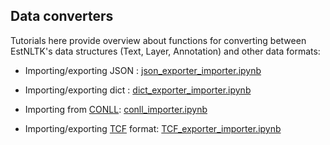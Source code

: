 ## Data converters

Tutorials here provide overview about functions for converting between EstNLTK's data structures (Text, Layer, Annotation) and other data formats: 

* Importing/exporting JSON : [json_exporter_importer.ipynb](json_exporter_importer.ipynb)

* Importing/exporting dict : [dict_exporter_importer.ipynb](dict_exporter_importer.ipynb)

* Importing from [CONLL](https://universaldependencies.org/format.html):  [conll_importer.ipynb](conll_importer.ipynb)

* Importing/exporting [TCF](https://weblicht.sfs.uni-tuebingen.de/weblichtwiki/index.php/The_TCF_Format) format: [TCF_exporter_importer.ipynb](TCF_exporter_importer.ipynb)
